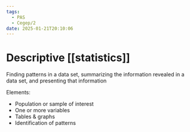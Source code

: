```yaml
---
tags:
  - PAS
  - Cegep/2
date: 2025-01-21T20:10:06
---
```


# Descriptive [[statistics]]

Finding patterns in a data set, summarizing the information revealed in a data set, and presenting that information

Elements:

- Population or sample of interest
- One or more variables
- Tables & graphs
- Identification of patterns